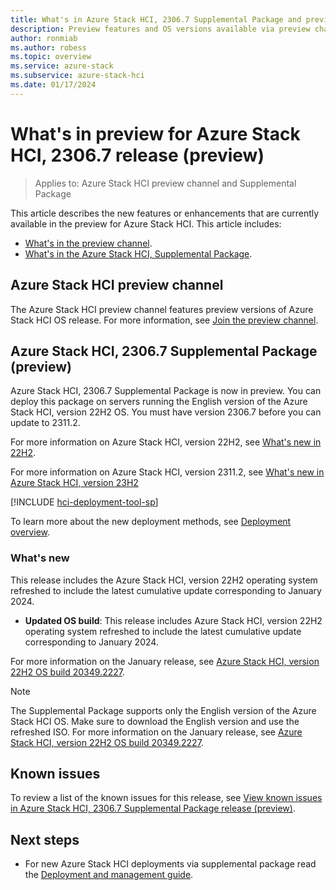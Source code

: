 ```yaml
---
title: What's in Azure Stack HCI, 2306.7 Supplemental Package and preview channel (preview)
description: Preview features and OS versions available via preview channel and 2306.7 supplemental package features.
author: ronmiab
ms.author: robess
ms.topic: overview
ms.service: azure-stack
ms.subservice: azure-stack-hci
ms.date: 01/17/2024
---
```


# What's in preview for Azure Stack HCI, 2306.7 release (preview)

> Applies to: Azure Stack HCI preview channel and Supplemental Package

This article describes the new features or enhancements that are currently available in the preview for Azure Stack HCI. This article includes:

- [What's in the preview channel](#azure-stack-hci-preview-channel).
- [What's in the Azure Stack HCI, Supplemental Package](#azure-stack-hci-23067-supplemental-package-preview).

## Azure Stack HCI preview channel

The Azure Stack HCI preview channel features preview versions of Azure Stack HCI OS release. For more information, see [Join the preview channel](./preview-channel.md).

## Azure Stack HCI, 2306.7 Supplemental Package (preview)

Azure Stack HCI, 2306.7 Supplemental Package is now in preview. You can deploy this package on servers running the English version of the Azure Stack HCI, version 22H2 OS. You must have version 2306.7 before you can update to 2311.2.

For more information on Azure Stack HCI, version 22H2, see [What's new in 22H2](../whats-new-in-hci-22h2.md).

For more information on Azure Stack HCI, version 2311.2, see [What's new in Azure Stack HCI, version 23H2](../whats-new.md)

[!INCLUDE [hci-deployment-tool-sp](../../includes/hci-deployment-tool-sp-2306.md)]

To learn more about the new deployment methods, see [Deployment overview](https://databoxupdatepackages.blob.core.windows.net/documentation/AzureStackHCI-22H2-Supplemental-Package-deployment-and-management-guide.pdf).

### What's new

This release includes the Azure Stack HCI, version 22H2 operating system refreshed to include the latest cumulative update corresponding to January 2024.

- **Updated OS build**: This release includes Azure Stack HCI, version 22H2 operating system refreshed to include the latest cumulative update corresponding to January 2024.

For more information on the January release, see [Azure Stack HCI, version 22H2 OS build 20349.2227](../release-information.md#azure-stack-hci-version-22h2-os-build-20349).

> [!NOTE]
> The Supplemental Package supports only the English version of the Azure Stack HCI OS. Make sure to download the English version and use the refreshed ISO. For more information on the January release, see [Azure Stack HCI, version 22H2 OS build 20349.2227](../release-information.md#azure-stack-hci-version-22h2-os-build-20349).

## Known issues

To review a list of the known issues for this release, see [View known issues in Azure Stack HCI, 2306.7 Supplemental Package release (preview)](../hci-known-issues-2306-7.md).

## Next steps

- For new Azure Stack HCI deployments via supplemental package read the [Deployment and management guide](https://databoxupdatepackages.blob.core.windows.net/documentation/AzureStackHCI-22H2-Supplemental-Package-deployment-and-management-guide.pdf).

